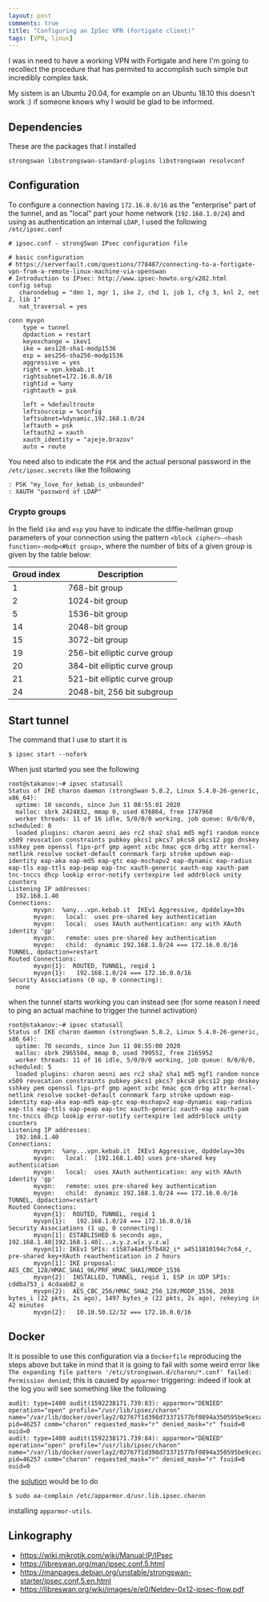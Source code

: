 ```yaml
---
layout: post
comments: true
title: "Configuring an IpSec VPN (fortigate client)"
tags: [VPN, linux]
---
```


I was in need to have a working VPN with Fortigate and here I'm going to
recollect the procedure that has permited to accomplish such simple but
incredibly complex task.

My sistem is an Ubuntu 20.04, for example on an Ubuntu 18.10 this doesn't work
:) if someone knows why I would be glad to be informed.

## Dependencies

These are the packages that I installed

```
strongswan libstrongswan-standard-plugins libstrongswan resolvconf
```

## Configuration

To configure a connection having ``172.16.0.0/16`` as the "enterprise" part of
the tunnel, and as "local" part your home network (``192.168.1.0/24``) and using
as authentication an internal ``LDAP``, I used the following ``/etc/ipsec.conf``

```
# ipsec.conf - strongSwan IPsec configuration file

# basic configuration
# https://serverfault.com/questions/778487/connecting-to-a-fortigate-vpn-from-a-remote-linux-machine-via-openswan
# Introduction to IPsec: http://www.ipsec-howto.org/x202.html
config setup
   charondebug = "dmn 1, mgr 1, ike 2, chd 1, job 1, cfg 3, knl 2, net 2, lib 1"
   nat_traversal = yes

conn myvpn
	type = tunnel
	dpdaction = restart
	keyexchange = ikev1
	ike = aes128-sha1-modp1536
	esp = aes256-sha256-modp1536
	aggressive = yes
	right = vpn.kebab.it
	rightsubnet=172.16.0.0/16
	rightid = %any
	rightauth = psk

	left = %defaultroute
	leftsourceip = %config
	leftsubnet=%dynamic,192.168.1.0/24
	leftauth = psk
	leftauth2 = xauth
	xauth_identity = "ajeje.brazov"
	auto = route
```

You need also to indicate the ``PSK`` and the actual personal password in the
``/etc/ipsec.secrets`` like the following

```
: PSK "my_love_for_kebab_is_unbounded"
: XAUTH "password of LDAP"
```

### Crypto groups

In the field ``ike`` and ``esp`` you have to indicate the diffie-hellman group parameters of your connection
using the pattern ``<block cipher>-<hash function>-modp<#bit group>``, where the number of bits of a given
group is given by the table below:

| Groud index | Description |
|-------------|-------------|
| 1	| 768-bit group |
| 2	| 1024-bit group |
| 5	| 1536-bit group |
| 14	| 2048-bit group |
| 15	| 3072-bit group |
| 19	| 256-bit elliptic curve group |
| 20	| 384-bit elliptic curve group |
| 21	| 521-bit elliptic curve group |
| 24	| 2048-bit, 256 bit subgroup |

## Start tunnel

The command that I use to start it is

```
$ ipsec start --nofork
```

When just started you see the following

```
root@stakanov:~# ipsec statusall
Status of IKE charon daemon (strongSwan 5.8.2, Linux 5.4.0-26-generic, x86_64):
  uptime: 10 seconds, since Jun 11 08:55:01 2020
  malloc: sbrk 2424832, mmap 0, used 676864, free 1747968
  worker threads: 11 of 16 idle, 5/0/0/0 working, job queue: 0/0/0/0, scheduled: 0
  loaded plugins: charon aesni aes rc2 sha2 sha1 md5 mgf1 random nonce x509 revocation constraints pubkey pkcs1 pkcs7 pkcs8 pkcs12 pgp dnskey sshkey pem openssl fips-prf gmp agent xcbc hmac gcm drbg attr kernel-netlink resolve socket-default connmark farp stroke updown eap-identity eap-aka eap-md5 eap-gtc eap-mschapv2 eap-dynamic eap-radius eap-tls eap-ttls eap-peap eap-tnc xauth-generic xauth-eap xauth-pam tnc-tnccs dhcp lookip error-notify certexpire led addrblock unity counters
Listening IP addresses:
  192.168.1.40
Connections:
       myvpn:  %any...vpn.kebab.it  IKEv1 Aggressive, dpddelay=30s
       myvpn:   local:  uses pre-shared key authentication
       myvpn:   local:  uses XAuth authentication: any with XAuth identity 'gp'
       myvpn:   remote: uses pre-shared key authentication
       myvpn:   child:  dynamic 192.168.1.0/24 === 172.16.0.0/16 TUNNEL, dpdaction=restart
Routed Connections:
       myvpn{1}:  ROUTED, TUNNEL, reqid 1
       myvpn{1}:   192.168.1.0/24 === 172.16.0.0/16
Security Associations (0 up, 0 connecting):
  none
```

when the tunnel starts working you can instead see
(for some reason I need to ping an actual machine to trigger the tunnel
activation)

```
root@stakanov:~# ipsec statusall
Status of IKE charon daemon (strongSwan 5.8.2, Linux 5.4.0-26-generic, x86_64):
  uptime: 70 seconds, since Jun 11 08:55:00 2020
  malloc: sbrk 2965504, mmap 0, used 799552, free 2165952
  worker threads: 11 of 16 idle, 5/0/0/0 working, job queue: 0/0/0/0, scheduled: 5
  loaded plugins: charon aesni aes rc2 sha2 sha1 md5 mgf1 random nonce x509 revocation constraints pubkey pkcs1 pkcs7 pkcs8 pkcs12 pgp dnskey sshkey pem openssl fips-prf gmp agent xcbc hmac gcm drbg attr kernel-netlink resolve socket-default connmark farp stroke updown eap-identity eap-aka eap-md5 eap-gtc eap-mschapv2 eap-dynamic eap-radius eap-tls eap-ttls eap-peap eap-tnc xauth-generic xauth-eap xauth-pam tnc-tnccs dhcp lookip error-notify certexpire led addrblock unity counters
Listening IP addresses:
  192.168.1.40
Connections:
       myvpn:  %any...vpn.kebab.it  IKEv1 Aggressive, dpddelay=30s
       myvpn:   local:  [192.168.1.40] uses pre-shared key authentication
       myvpn:   local:  uses XAuth authentication: any with XAuth identity 'gp'
       myvpn:   remote: uses pre-shared key authentication
       myvpn:   child:  dynamic 192.168.1.0/24 === 172.16.0.0/16 TUNNEL, dpdaction=restart
Routed Connections:
       myvpn{1}:  ROUTED, TUNNEL, reqid 1
       myvpn{1}:   192.168.1.0/24 === 172.16.0.0/16
Security Associations (1 up, 0 connecting):
       myvpn[1]: ESTABLISHED 6 seconds ago, 192.168.1.40[192.168.1.40]...x.y.z.w[x.y.z.w]
       myvpn[1]: IKEv1 SPIs: c1587a4adf5fb482_i* a4511810194c7c64_r, pre-shared key+XAuth reauthentication in 2 hours
       myvpn[1]: IKE proposal: AES_CBC_128/HMAC_SHA1_96/PRF_HMAC_SHA1/MODP_1536
       myvpn{2}:  INSTALLED, TUNNEL, reqid 1, ESP in UDP SPIs: cddba753_i 4cdaab82_o
       myvpn{2}:  AES_CBC_256/HMAC_SHA2_256_128/MODP_1536, 2038 bytes_i (22 pkts, 2s ago), 1497 bytes_o (22 pkts, 2s ago), rekeying in 42 minutes
       myvpn{2}:   10.10.50.12/32 === 172.16.0.0/16
```

## Docker

It is possible to use this configuration via a ``Dockerfile`` reproducing the
steps above but take in mind that it is going to fail with some weird error like
``The expanding file pattern '/etc/strongswan.d/charon/*.conf' failed: Permission denied``; this is
caused by ``apparmor`` triggering: indeed if look at the log you will see
something like the following

```
audit: type=1400 audit(1592238171.739:83): apparmor="DENIED" operation="open" profile="/usr/lib/ipsec/charon" name="/var/lib/docker/overlay2/02767f1d398d73371577bf0894a350595be9cecaecdbb9f416b7f421ae7820eb/diff/etc/strongswan.d/charon/" pid=46257 comm="charon" requested_mask="r" denied_mask="r" fsuid=0 ouid=0
audit: type=1400 audit(1592238171.739:84): apparmor="DENIED" operation="open" profile="/usr/lib/ipsec/charon" name="/var/lib/docker/overlay2/02767f1d398d73371577bf0894a350595be9cecaecdbb9f416b7f421ae7820eb/diff/etc/strongswan.d/" pid=46257 comm="charon" requested_mask="r" denied_mask="r" fsuid=0 ouid=0
```

the [solution](https://askubuntu.com/a/1250809/1095510) would be to do

```
$ sudo aa-complain /etc/apparmor.d/usr.lib.ipsec.charon
```

installing ``apparmor-utils``.

## Linkography

 - https://wiki.mikrotik.com/wiki/Manual:IP/IPsec
 - https://libreswan.org/man/ipsec.conf.5.html
 - https://manpages.debian.org/unstable/strongswan-starter/ipsec.conf.5.en.html
 - https://libreswan.org/wiki/images/e/e0/Netdev-0x12-ipsec-flow.pdf
